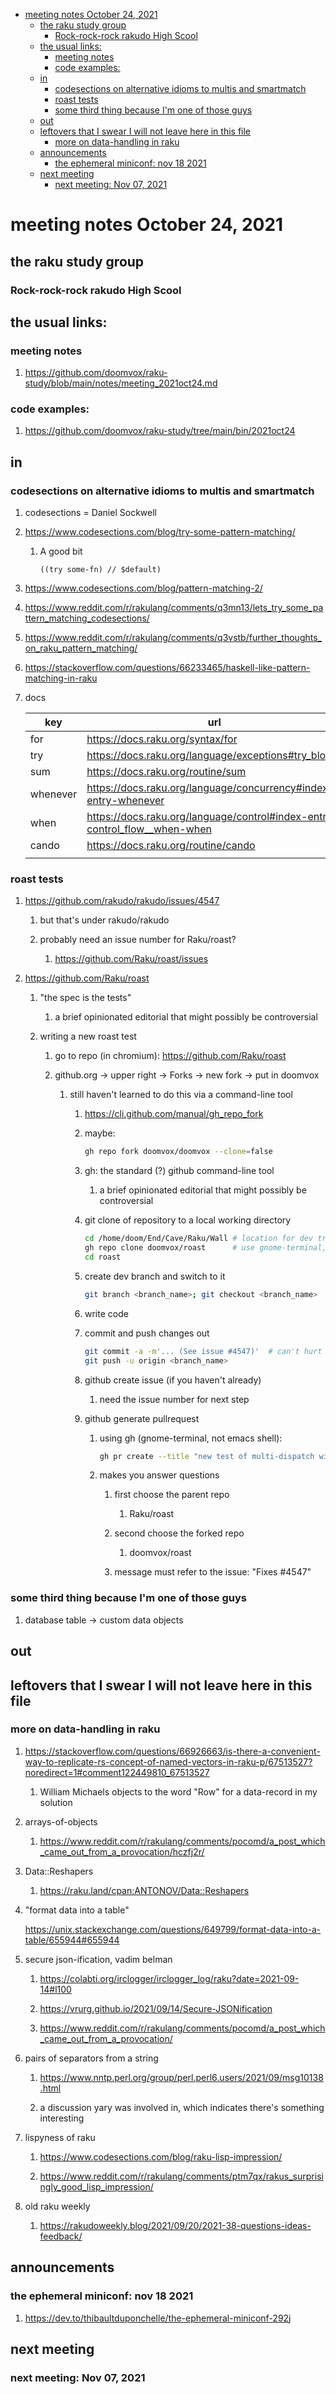 - [meeting notes October 24, 2021](#orgb62de26)
  - [the raku study group](#orgca69e9a)
    - [Rock-rock-rock rakudo High Scool](#orgdb33fff)
  - [the usual links:](#orgece83cb)
    - [meeting notes](#org26060f4)
    - [code examples:](#org1542961)
  - [in](#org43a25a7)
    - [codesections on alternative idioms to multis and smartmatch](#orge7ed4a2)
    - [roast tests](#orgf648573)
    - [some third thing because I'm one of those guys](#orgaffd6b6)
  - [out](#org0c8fe12)
  - [leftovers that I swear I will not leave here in this file](#org17e3b6f)
    - [more on data-handling in raku](#org97682af)
  - [announcements](#org407f333)
    - [the ephemeral miniconf: nov 18 2021](#org9107fc7)
  - [next meeting](#org03f6df1)
    - [next meeting: Nov 07, 2021](#org149ee02)


<a id="orgb62de26"></a>

# meeting notes October 24, 2021


<a id="orgca69e9a"></a>

## the raku study group


<a id="orgdb33fff"></a>

### Rock-rock-rock rakudo High Scool


<a id="orgece83cb"></a>

## the usual links:


<a id="org26060f4"></a>

### meeting notes

1.  <https://github.com/doomvox/raku-study/blob/main/notes/meeting_2021oct24.md>


<a id="org1542961"></a>

### code examples:

1.  <https://github.com/doomvox/raku-study/tree/main/bin/2021oct24>


<a id="org43a25a7"></a>

## in


<a id="orge7ed4a2"></a>

### codesections on alternative idioms to multis and smartmatch

1.  codesections = Daniel Sockwell

2.  <https://www.codesections.com/blog/try-some-pattern-matching/>

    1.  A good bit
    
        ```perl6
        ((try some-fn) // $default)
        ```

3.  <https://www.codesections.com/blog/pattern-matching-2/>

4.  <https://www.reddit.com/r/rakulang/comments/q3mn13/lets_try_some_pattern_matching_codesections/>

5.  <https://www.reddit.com/r/rakulang/comments/q3vstb/further_thoughts_on_raku_pattern_matching/>

6.  <https://stackoverflow.com/questions/66233465/haskell-like-pattern-matching-in-raku>

7.  docs

    | key      | url                                                                          |  |
    |-------- |---------------------------------------------------------------------------- |--- |
    | for      | <https://docs.raku.org/syntax/for>                                           |  |
    | try      | <https://docs.raku.org/language/exceptions#try_blocks>                       |  |
    | sum      | <https://docs.raku.org/routine/sum>                                          |  |
    | whenever | <https://docs.raku.org/language/concurrency#index-entry-whenever>            |  |
    | when     | <https://docs.raku.org/language/control#index-entry-control_flow__when-when> |  |
    | cando    | <https://docs.raku.org/routine/cando>                                        |  |
    |          |                                                                              |  |


<a id="orgf648573"></a>

### roast tests

1.  <https://github.com/rakudo/rakudo/issues/4547>

    1.  but that's under rakudo/rakudo
    
    2.  probably need an issue number for Raku/roast?
    
        1.  <https://github.com/Raku/roast/issues>

2.  <https://github.com/Raku/roast>

    1.  "the spec is the tests"
    
        1.  a brief opinionated editorial that might possibly be controversial
    
    2.  writing a new roast test
    
        1.  go to repo (in chromium): <https://github.com/Raku/roast>
        
        2.  github.org -> upper right -> Forks -> new fork -> put in doomvox
        
            1.  still haven't learned to do this via a command-line tool
            
                1.  <https://cli.github.com/manual/gh_repo_fork>
                
                2.  maybe:
                
                    ```sh
                    gh repo fork doomvox/doomvox --clone=false
                    ```
                
                3.  gh: the standard (?) github command-line tool
                
                    1.  a brief opinionated editorial that might possibly be controversial
                
                4.  git clone of repository to a local working directory
                
                    ```sh
                    cd /home/doom/End/Cave/Raku/Wall # location for dev trees
                    gh repo clone doomvox/roast      # use gnome-terminal, not emacs shell 
                    cd roast
                    ```
                
                5.  create dev branch and switch to it
                
                    ```sh
                    git branch <branch_name>; git checkout <branch_name>
                    ```
                
                6.  write code
                
                7.  commit and push changes out
                
                    ```sh
                    git commit -a -m'... (See issue #4547)'  # can't hurt to include issue number
                    git push -u origin <branch_name>
                    ```
                
                8.  github create issue (if you haven't already)
                
                    1.  need the issue number for next step
                
                9.  github generate pullrequest
                
                    1.  using gh (gnome-terminal, not emacs shell):
                    
                        ```sh
                        gh pr create --title "new test of multi-dispatch with where clauses" --body "Fixes #4547"
                        ```
                    
                    2.  makes you answer questions
                    
                        1.  first choose the parent repo
                        
                            1.  Raku/roast
                        
                        2.  second choose the forked repo
                        
                            1.  doomvox/roast
                        
                        3.  message must refer to the issue: "Fixes #4547"


<a id="orgaffd6b6"></a>

### some third thing because I'm one of those guys

1.  database table -> custom data objects


<a id="org0c8fe12"></a>

## out


<a id="org17e3b6f"></a>

## leftovers that I swear I will not leave here in this file


<a id="org97682af"></a>

### more on data-handling in raku

1.  <https://stackoverflow.com/questions/66926663/is-there-a-convenient-way-to-replicate-rs-concept-of-named-vectors-in-raku-p/67513527?noredirect=1#comment122449810_67513527>

    1.  William Michaels objects to the word "Row" for a data-record in my solution

2.  arrays-of-objects

    1.  <https://www.reddit.com/r/rakulang/comments/pocomd/a_post_which_came_out_from_a_provocation/hczfj2r/>

3.  Data::Reshapers

    1.  <https://raku.land/cpan:ANTONOV/Data::Reshapers>

4.  "format data into a table"

    <https://unix.stackexchange.com/questions/649799/format-data-into-a-table/655944#655944>

5.  secure json-ification, vadim belman

    1.  <https://colabti.org/irclogger/irclogger_log/raku?date=2021-09-14#l100>
    
    2.  <https://vrurg.github.io/2021/09/14/Secure-JSONification>
    
    3.  <https://www.reddit.com/r/rakulang/comments/pocomd/a_post_which_came_out_from_a_provocation/>

6.  pairs of separators from a string

    1.  <https://www.nntp.perl.org/group/perl.perl6.users/2021/09/msg10138.html>
    
    2.  a discussion yary was involved in, which indicates there's something interesting

7.  lispyness of raku

    1.  <https://www.codesections.com/blog/raku-lisp-impression/>
    
    2.  <https://www.reddit.com/r/rakulang/comments/ptm7qx/rakus_surprisingly_good_lisp_impression/>

8.  old raku weekly

    1.  <https://rakudoweekly.blog/2021/09/20/2021-38-questions-ideas-feedback/>


<a id="org407f333"></a>

## announcements


<a id="org9107fc7"></a>

### the ephemeral miniconf: nov 18 2021

1.  <https://dev.to/thibaultduponchelle/the-ephemeral-miniconf-292j>


<a id="org03f6df1"></a>

## next meeting


<a id="org149ee02"></a>

### next meeting: Nov 07, 2021
